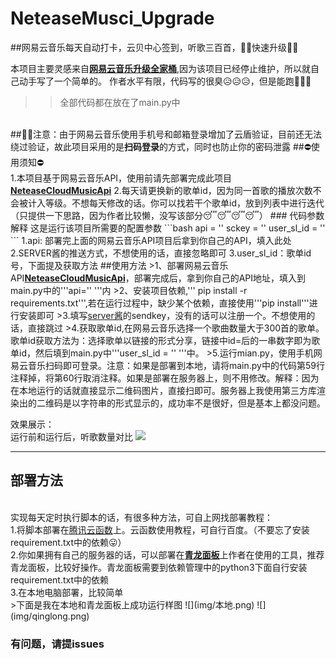 # NeteaseMusci_Upgrade
##网易云音乐每天自动打卡，云贝中心签到，听歌三百首，🚀🚀快速升级🚀🚀

  本项目主要灵感来自<a href = 'https://github.com/ZainCheung/netease-cloud'><b>网易云音乐升级全家桶</b></a>,因为该项目已经停止维护，所以就自己动手写了一个简单的。
作者水平有限，代码写的很臭😥😥😥，但是能跑🤩🤩🤩

>>全部代码都在放在了main.py中
<br/>
##🍷🍷注意：由于网易云音乐使用手机号和邮箱登录增加了云盾验证，目前还无法绕过验证，故此项目采用的是<b>扫码登录</b>的方式，同时也防止你的密码泄露
##⛔使用须知⛔ <br/>
1.本项目基于网易云音乐API，使用前请先部署完成此项目<a href='https://github.com/Binaryify/NeteaseCloudMusicApi'><b/>NeteaseCloudMusicApi</b></a>
2.每天请更换新的歌单id，因为同一首歌的播放次数不会被计入等级。不想每天修改的话。你可以找若干个歌单id，放到列表中进行迭代（只提供一下思路，因为作者比较懒，没写该部分😴😴😴😴）
### 代码参数解释
这是运行该项目所需要的配置参数
```bash
api = ''  
sckey = '' 
user_sl_id = ''
```
1.api: 部署完上面的网易云音乐API项目后拿到你自己的API，填入此处
2.SERVER酱的推送方式，不想使用的话，直接忽略即可
3.user_sl_id：歌单id号，下面提及获取方法
##使用方法
>1、部署网易云音乐API<a href='https://github.com/Binaryify/NeteaseCloudMusicApi'><b/>NeteaseCloudMusicApi</b></a>，部署完成后，拿到你自己的API地址，填入到main.py中的'''api='' '''内
>2、安装项目依赖,''' pip install -r requirements.txt''',若在运行过程中，缺少某个依赖，直接使用'''pip install'''进行安装即可
>3.填写<a href = 'https://sct.ftqq.com/'>server酱</a>的sendkey，没有的话可以注册一个。不想使用的话，直接跳过
>4.获取歌单id,在网易云音乐选择一个歌曲数量大于300首的歌单。歌单id获取方法为：选择歌单以链接的形式分享，链接中id=后的一串数字即为歌单id，然后填到main.py中'''user_sl_id = '' '''中。
>5.运行mian.py，使用手机网易云音乐扫码即可登录。注意：如果是部署到本地，请将main.py中的代码第59行注释掉，将第60行取消注释。如果是部署在服务器上，则不用修改。解释：因为在本地运行的话就直接显示二维码图片，直接扫即可。服务器上我使用第三方库渲染出的二维码是以字符串的形式显示的，成功率不是很好，但是基本上都没问题。

效果展示：<br/>
运行前和运行后，听歌数量对比
![](img/example.png)
***


## 部署方法
<br/>
 实现每天定时执行脚本的话，有很多种方法，可自上网找部署教程：<br/>
 1.将脚本部署在<a href="https://console.cloud.tencent.com/scf/list?rid=33&ns=default">腾讯云函数</a>上。云函数使用教程，可自行百度。（不要忘了安装requirement.txt中的依赖😛） <br/>
 2.你如果拥有自己的服务器的话，可以部署在<b><a href="https://github.com/whyour/qinglong">青龙面板</a></b>上作者在使用的工具，推荐青龙面板，比较好操作。青龙面板需要到依赖管理中的python3下面自行安装requirement.txt中的依赖<br/>
 3.在本地电脑部署，比较简单<br/>
 >下面是我在本地和青龙面板上成功运行样图
 ![](img/本地.png)   ![](img/qinglong.png)
 





### 有问题，请提issues
